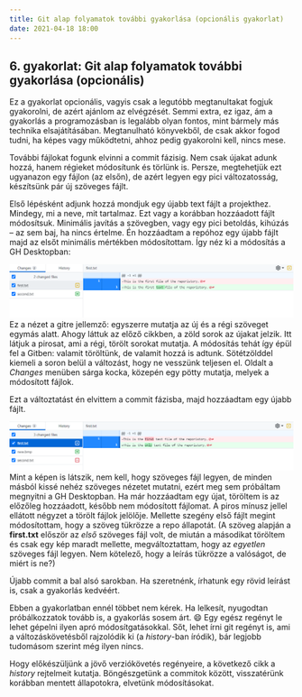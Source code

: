 ```yaml
---
title: Git alap folyamatok további gyakorlása (opcionális gyakorlat)
date: 2021-04-18 18:00
---
```


## 6. gyakorlat: Git alap folyamatok további gyakorlása (opcionális)

Ez a gyakorlat opcionális, vagyis csak a legutóbb megtanultakat fogjuk gyakorolni, de azért ajánlom az elvégzését. Semmi extra, ez igaz, ám a gyakorlás a programozásban is legalább olyan fontos, mint bármely más technika elsajátításában. Megtanulható könyvekből, de csak akkor fogod tudni, ha képes vagy működtetni, ahhoz pedig gyakorolni kell, nincs mese.

További fájlokat fogunk elvinni a commit fázisig. Nem csak újakat adunk hozzá, hanem régieket módosítunk és törlünk is. Persze, megtehetjük ezt ugyanazon egy fájlon (az elsőn), de azért legyen egy pici változatosság, készítsünk pár új szöveges fájlt.

Első lépésként adjunk hozzá mondjuk egy újabb text fájlt a projekthez. Mindegy, mi a neve, mit tartalmaz. Ezt vagy a korábban hozzáadott fájlt módosítsuk. Minimális javítás a szövegben, vagy egy pici betoldás, kihúzás &ndash; az sem baj, ha nincs értelme. Én hozzáadtam a repóhoz egy újabb fájlt majd az elsőt minimális mértékben módosítottam. Így néz ki a módosítás a GH Desktopban:

![Fájl módosítás a Github Desktopban](..\assets\img\modified_file.png)
Ez a nézet a gitre jellemző: egyszerre mutatja az új és a régi szöveget egymás alatt. Ahogy láttuk az előző <!-- link az előzőre --> cikkben, a zöld sorok az újakat jelzik. Itt látjuk a pirosat, ami a régi, törölt sorokat mutatja. A módosítás tehát így épül fel a Gitben: valamit töröltünk, de valamit hozzá is adtunk. Sötétzölddel kiemeli a soron belül a változást, hogy ne vesszünk teljesen el. Oldalt a *Changes* menüben sárga kocka, közepén egy pötty mutatja, melyek a módosított fájlok.

Ezt a változtatást én elvittem a commit fázisba, majd hozzáadtam egy újabb fájlt.

![Fájl törlés](..\assets\img\deleted_file.png)
Mint a képen is látszik, nem kell, hogy szöveges fájl legyen, de minden másból kissé nehéz szöveges nézetet mutatni, ezért meg sem próbáltam megnyitni a GH Desktopban. Ha már hozzáadtam egy újat, töröltem is az előzőleg hozzáadott, később nem módosított fájlomat. A piros mínusz jellel ellátott négyzet a törölt fájlok jelölője. Mellette szegény első fájlt megint módosítottam, hogy a szöveg tükrözze a repo állapotát. (A szöveg alapján a **first.txt** először az *első* szöveges fájl volt, de miután a másodikat töröltem és csak egy kép maradt mellette, megváltoztattam, hogy az *egyetlen* szöveges fájl legyen. Nem kötelező, hogy a leírás tükrözze a valóságot, de miért is ne?)

Újabb commit a bal alsó sarokban. Ha szeretnénk, írhatunk egy rövid leírást is, csak a gyakorlás kedvéért.

Ebben a gyakorlatban ennél többet nem kérek. Ha lelkesít, nyugodtan próbálkozzatok tovább is, a gyakorlás sosem árt. :smile: Egy egész regényt le lehet gépelni ilyen apró módosítgatásokkal. Sőt, lehet írni git regényt is, ami a változáskövetésből rajzolódik ki (a *history*-ban íródik), bár legjobb tudomásom szerint még ilyen nincs.

Hogy előkészüljünk a jövő verziókövetés regényeire, a következő cikk <!-- link a 7-re --> a *history* rejtelmeit kutatja. Böngészgetünk a commitok között, visszatérünk korábban mentett állapotokra, elvetünk módosításokat.